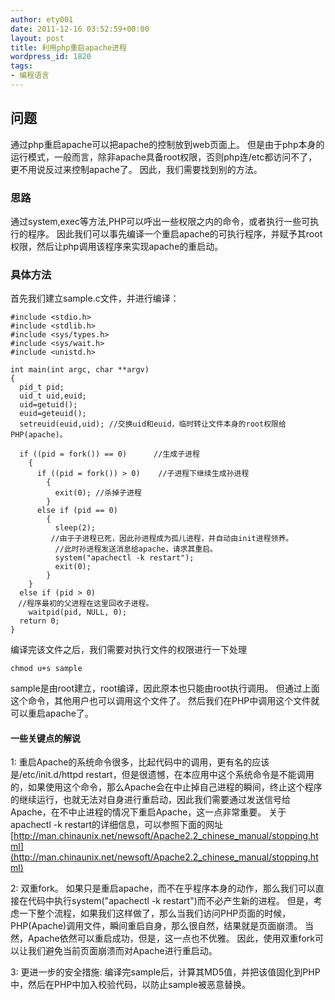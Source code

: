 ```yaml
---
author: ety001
date: 2011-12-16 03:52:59+00:00
layout: post
title: 利用php重启apache进程
wordpress_id: 1820
tags:
- 编程语言
---
```


## 问题

通过php重启apache可以把apache的控制放到web页面上。
但是由于php本身的运行模式，一般而言，除非apache具备root权限，否则php连/etc都访问不了，更不用说反过来控制apache了。
因此，我们需要找到别的方法。

### 思路

通过system,exec等方法,PHP可以呼出一些权限之内的命令，或者执行一些可执行的程序。
因此我们可以事先编译一个重启apache的可执行程序，并赋予其root权限，然后让php调用该程序来实现apache的重启动。


### 具体方法


首先我们建立sample.c文件，并进行编译：

```
#include <stdio.h>
#include <stdlib.h>
#include <sys/types.h>
#include <sys/wait.h>
#include <unistd.h>

int main(int argc, char **argv)
{
  pid_t pid;
  uid_t uid,euid;
  uid=getuid();
  euid=geteuid();
  setreuid(euid,uid); //交换uid和euid，临时转让文件本身的root权限给PHP(apache)。

  if ((pid = fork()) == 0)      //生成子进程
    {
      if ((pid = fork()) > 0)    //子进程下继续生成孙进程
        {
          exit(0); //杀掉子进程
        }
      else if (pid == 0)
        {
          sleep(2);
         //由于子进程已死，因此孙进程成为孤儿进程，并自动由init进程领养。
          //此时孙进程发送消息给apache，请求其重启。
          system("apachectl -k restart");
          exit(0);
        }
    }
  else if (pid > 0)
　//程序最初的父进程在这里回收子进程。
    waitpid(pid, NULL, 0);
  return 0;
}
```

编译完该文件之后，我们需要对执行文件的权限进行一下处理


    chmod u+s sample


sample是由root建立，root编译，因此原本也只能由root执行调用。
但通过上面这个命令，其他用户也可以调用这个文件了。
然后我们在PHP中调用这个文件就可以重启apache了。


#### 一些关键点的解说

1:
重启Apache的系统命令很多，比起代码中的调用，更有名的应该是/etc/init.d/httpd restart，但是很遗憾，在本应用中这个系统命令是不能调用的，如果使用这个命令，那么Apache会在中止掉自己进程的瞬间，终止这个程序的继续运行，也就无法对自身进行重启动，因此我们需要通过发送信号给Apache，在不中止进程的情况下重启Apache，这一点非常重要。
关于apachectl -k restart的详细信息，可以参照下面的网址
[http://man.chinaunix.net/newsoft/Apache2.2_chinese_manual/stopping.html](http://man.chinaunix.net/newsoft/Apache2.2_chinese_manual/stopping.html)

2: 双重fork。 如果只是重启apache，而不在乎程序本身的动作，那么我们可以直接在代码中执行system("apachectl -k restart")而不必产生新的进程。
但是，考虑一下整个流程，如果我们这样做了，那么当我们访问PHP页面的时候，PHP(Apache)调用文件，瞬间重启自身，那么很自然，结果就是页面崩溃。
当然，Apache依然可以重启成功，但是，这一点也不优雅。
因此，使用双重fork可以让我们避免当前页面崩溃而对Apache进行重启动。

3: 更进一步的安全措施:
编译完sample后，计算其MD5值，并把该值固化到PHP中，然后在PHP中加入校验代码，以防止sample被恶意替换。

